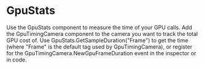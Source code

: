 # GpuStats

Use the GpuStats component to measure the time of your GPU calls.
Add the GpuTimingCamera component to the camera you want to track the total GPU cost of. Use GpuStats.GetSampleDuration("Frame") to get the time (where "Frame" is the default tag used by GpuTimingCamera), or register for the GpuTimingCamera.NewGpuFrameDuration event in the inspector or in code.
